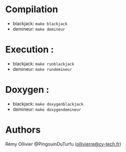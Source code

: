 # Compilation 

- blackjack: `make blackjack`
- demineur: `make demineur`

# Execution :
- blackjack: `make runblackjack`
- demineur: `make rundemineur`

# Doxygen :
- blackjack: `make doxygenblackjack`
- demineur: `make doxygendemineur`

# Authors

Rémy Ollivier @PingouinDuTurfu (ollivierre@cy-tech.fr)
